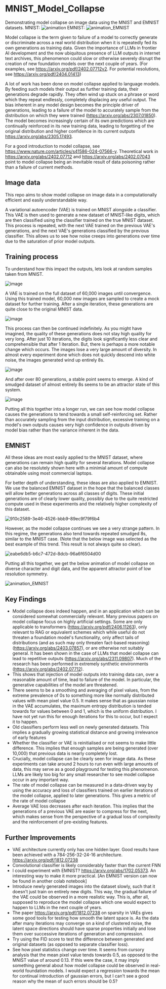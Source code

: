 # MNIST_Model_Collapse
Demonstrating model collapse on image data using the MNIST and EMNIST datasets.
MNIST:
![animation](https://github.com/user-attachments/assets/bc1ed16d-76af-4f46-b158-2ee943df3739)
EMNIST:
![animation_EMNIST](https://github.com/user-attachments/assets/e14ee240-df12-47b6-ac6c-03d1d91d9870)


Model collapse is the term given to failure of a model to correctly generate or discriminate across a real world distribution when it is repeatedly fed its own generations as training data. Given the importance of LLMs in frontier AI development and the now ubiquitous presence of LLM outputs in internet text archives, this phenomenon could slow or otherwise severely disrupt the creation of new foundation models over the next couple of years. (For examples, see https://arxiv.org/pdf/2402.07712v2. For potential resolutions, see https://arxiv.org/pdf/2404.01413)

A lot of work has been done on model collapse applied to language models. By feeding such models their output as further training data, their generations degrade rapidly. They often wind up stuck on a phrase or word which they repeat endlessly, completely displacing any useful output. The bias inherent in any model design becomes the principle driver of generations, leading to a failure of the model to accurately sample from the distribution on which they were trained (https://arxiv.org/abs/2307.01850). The model becomes increasingly certain of its own predictions which are continually reinforced in its new training data, leading to forgetting of the original distribution and higher confidence in its current outputs https://arxiv.org/abs/2305.17493. 

For a good introduction to model collapse, see https://www.nature.com/articles/s41586-024-07566-y. Theoretical work in https://arxiv.org/abs/2402.07712 and https://arxiv.org/abs/2402.07043 point to model collapse being an inevitable result of data poisoning rather than a failure of current methods. 

## Image data

This repo aims to show model collapse on image data in a computationally efficient and easily understandable way.

A variational autoencoder (VAE) is trained on MNIST alongside a classifier. This VAE is then used to generate a new dataset of MNIST-like digits, which are then classified using the classifier trained on the true MNIST dataset. This process is repeated, with the next VAE trained on the previous VAE's generations, and the next VAE's generations classified by the previous classifier. This allows us to see how noise creeps into generations over time due to the saturation of prior model outputs.

## Training process

To understand how this impact the outputs, lets look at random samples taken from MNIST.

![image](https://github.com/user-attachments/assets/9506a7dd-cc8d-49d8-b73e-47c88d6652b7)

A VAE is trained on the full dataset of 60,000 images until convergence. Using this trained model, 60,000 new images are sampled to create a mock dataset for further training. After a single iteration, these generations are quite close to the original MNIST data.

![image](https://github.com/user-attachments/assets/33ad0457-64df-4a23-bc73-4282a6b37737)

This process can then be continued indefinitely. As you might have imagined, the quality of these generations does not stay high quality for very long. After just 10 iterations, the digits look significantly less clear and comprehensible that after 1 iteration. But, there is perhaps a more notable change which occurs. The images lose a very large amount of diversity. In almost every experiment done which does not quickly descend into white noise, the images generated wind up entirely 8s. 

![image](https://github.com/user-attachments/assets/4b5830bc-2e26-40d5-9e2b-8acec1ba7cf7)

And after over 80 generations, a stable point seems to emerge. A kind of smudged dataset of almost entirely 8s seems to be an attractor state of this system.

![image](https://github.com/user-attachments/assets/c0d21a58-dcad-430e-b003-0e38d0d1ba3f)

Putting all this together into a longer run, we can see how model collapse causes the generations to tend towards a small self-reinforcing set. Rather than accurately sampling from the input distribution, excessive training on a model's own outputs causes very high confidence in outputs driven by model bias rather than the variance inherent in the data.

## EMNIST

All these ideas are most easily applied to the MNIST dataset, where generations can remain high quality for several iterations. Model collapse can also be resolutely shown here with a minimial amount of compute obtainable using most commercial laptops.

For better depth of understanding, these ideas are also applied to EMNIST. We use the balanced EMNIST dataset in the hope that the balanced classes will allow better generations across all classes of digits. These initial generations are of clearly lower quality, possibly due to the quite restricted compute used in these experiments and the relatively higher complexity of this dataset.

![910c2589-3e46-4526-bbb9-89ec9f79f6b4](https://github.com/user-attachments/assets/179db32b-6210-41bb-a5dd-d184a0e1f4f7)

However, as the model collapse continues we see a very strange pattern. In this regime, the generations also tend towards repeated smudged 8s, similar to the MNIST case. (Note that the below image was selected as the best example of this trend. This result is not always quite so clear).

![eabe6db5-b6c7-472d-8dcb-96a6f6504d00](https://github.com/user-attachments/assets/5a454860-ae26-4b22-9ac5-ac64baf50996)

Putting all this together, we get the below animation of model collapse on diverse character and digit data, and the apparent attractor point of low resolution symmetry.

![animation_EMNIST](https://github.com/user-attachments/assets/7b0d72fd-f45b-4304-8339-79d5432d8480)

## Key Findings

- Model collapse does indeed happen, and in an application which can be considered somewhat commercially relevant. Many previous papers on model collapse focus on highly artificial settings. Some are only applicable to transformers (https://arxiv.org/pdf/2406.11263), only relevant to RAG or equivalent schemes which while useful do not threaten a foundation model's functionality, only affect tails of distributions (and as such may only threaten fact-based reasoning) (https://arxiv.org/abs/2403.07857), or are otherwise not suitably general. It has been shown in the case of LLMs that model collapse can lead to repetitive outputs (https://arxiv.org/abs/2311.09807). Much of the research has been performed in extremely synthetic environments (https://arxiv.org/abs/2402.07712).
- This shows that injection of model outputs into training data can, over a reasonable amount of time, lead to failure of the model. In particular, the generative capabilities of the model are threatened.
- There seems to be a smoothing and averaging of pixel values, from the extreme prevalence of 0s to something more like normally distributed values with mean pixel value 0.5. It makes sense that as gaussian noise in the VAE accumulates, the maximum entropy distribution is tended towards for values between 0 and 1, which is the uniform distribution. I have not yet run this for enough iterations for this to occur, but I expect it to happen.
- Old classifiers perform less well on newly generated datasets. This implies a gradually growing statistical distance and growing irrelevance of early features
- Whether the classifier or VAE is reinitialised or not seems to make little difference. This implies that enough samples are being generated (over 10,000) that previous data is nearly completely lost.
- Crucially, model collapse can be clearly seen for image data. As these experiments can take around 2 hours to run even with large amounts of data, this may serve as a good playground for testing this phenomenon. LLMs are likely too big for any small researcher to see model collapse occur in any important way.
- The rate of model collapse can be measured in a data-driven way by using the accuracy and loss of classifiers trained on earlier iterations of the model collapse, applied to later generations. This gives a metric of the rate of model collapse
- Average VAE loss decreases after each iteration. This implies that the generations of a previous VAE are easier to compress for the next, which makes sense from the perspective of a gradual loss of complexity and the reinforcement of pre-existing features.

## Further Improvements

- VAE architecture currently only has one hidden layer. Good results have been achieved with a 784-256-32-24-16 architecture. https://arxiv.org/pdf/1812.07238
- Convolutional classifier is likely considerably faster than the current FNN
- I could experiment with EMNIST? https://arxiv.org/abs/1702.05373. An interesting way to make it more practical. [An EMNIST version can now be found in another colab notebook]
- Introduce newly generated images into the dataset slowly, such that it doesn't just train on entirely new digits. This way, the gradual failure of the VAE could be observed in a more realistic way. This is, after all, supposed to reproduce the model collapse which one would expect to happen to LLMs in the next couple of years.
- The paper https://arxiv.org/pdf/1812.07238 on sparsity in VAEs gives some good tools for testing how smooth the latent space is. As the data after many iterations may converge on a kind of clustered noise, the latent space directions should have sparse properties initially and lose them over successive iterations of generation and compression.
- Try using the FID score to test the difference between generated and original datasets (as opposed to separate classifier loss).
- See how pixel statistics change over time. It seems from cursory analysis that the mean pixel value tends towards 0.5, as opposed to the MNIST value of around 0.13. If this were the case, it may imply something general about how model collapse could be observed in real-world foundation models. I would expect a regression towards the mean for continual introduction of gaussian errors, but I can't see a good reason why the mean of such errors should be 0.5?

